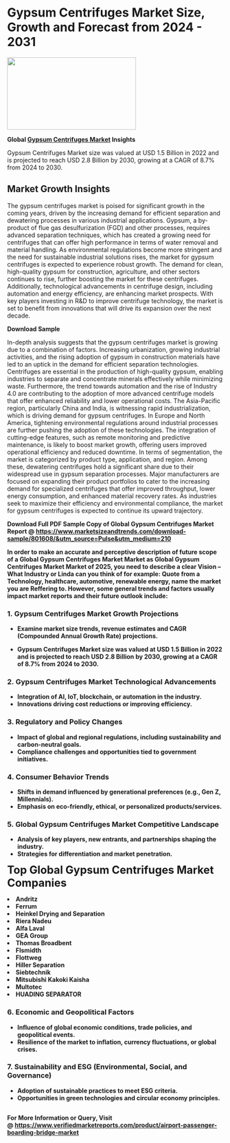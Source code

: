 <H1>Gypsum Centrifuges Market Size, Growth and Forecast from 2024 - 2031</H1><img class="aligncenter size-medium wp-image-584254" src="https://thirdeyenews.in/wp-content/uploads/2024/09/Global-Market-Research-300x168.jpeg" alt="" width="300" height="168" /><p><strong>Global&nbsp;<a href="https://www.marketsizeandtrends.com/download-sample/801608/&amp;utm_source=Pulse&amp;utm_medium=210">Gypsum Centrifuges Market</a> Insights</strong></p><p>Gypsum Centrifuges Market size was valued at USD 1.5 Billion in 2022 and is projected to reach USD 2.8 Billion by 2030, growing at a CAGR of 8.7% from 2024 to 2030.</p><p><h2>Market Growth Insights</h2> <p>The gypsum centrifuges market is poised for significant growth in the coming years, driven by the increasing demand for efficient separation and dewatering processes in various industrial applications. Gypsum, a by-product of flue gas desulfurization (FGD) and other processes, requires advanced separation techniques, which has created a growing need for centrifuges that can offer high performance in terms of water removal and material handling. As environmental regulations become more stringent and the need for sustainable industrial solutions rises, the market for gypsum centrifuges is expected to experience robust growth. The demand for clean, high-quality gypsum for construction, agriculture, and other sectors continues to rise, further boosting the market for these centrifuges. Additionally, technological advancements in centrifuge design, including automation and energy efficiency, are enhancing market prospects. With key players investing in R&D to improve centrifuge technology, the market is set to benefit from innovations that will drive its expansion over the next decade.</p> <p><strong>Download Sample</strong></p> <p>In-depth analysis suggests that the gypsum centrifuges market is growing due to a combination of factors. Increasing urbanization, growing industrial activities, and the rising adoption of gypsum in construction materials have led to an uptick in the demand for efficient separation technologies. Centrifuges are essential in the production of high-quality gypsum, enabling industries to separate and concentrate minerals effectively while minimizing waste. Furthermore, the trend towards automation and the rise of Industry 4.0 are contributing to the adoption of more advanced centrifuge models that offer enhanced reliability and lower operational costs. The Asia-Pacific region, particularly China and India, is witnessing rapid industrialization, which is driving demand for gypsum centrifuges. In Europe and North America, tightening environmental regulations around industrial processes are further pushing the adoption of these technologies. The integration of cutting-edge features, such as remote monitoring and predictive maintenance, is likely to boost market growth, offering users improved operational efficiency and reduced downtime. In terms of segmentation, the market is categorized by product type, application, and region. Among these, dewatering centrifuges hold a significant share due to their widespread use in gypsum separation processes. Major manufacturers are focused on expanding their product portfolios to cater to the increasing demand for specialized centrifuges that offer improved throughput, lower energy consumption, and enhanced material recovery rates. As industries seek to maximize their efficiency and environmental compliance, the market for gypsum centrifuges is expected to continue its upward trajectory.</p> <p><strong></p><p><span class=""><strong>Download Full PDF Sample Copy of Global Gypsum Centrifuges Market Report</strong> @ <a href="https://www.marketsizeandtrends.com/download-sample/801608/&amp;utm_source=Pulse&amp;utm_medium=210" target="_blank">https://www.marketsizeandtrends.com/download-sample/801608/&amp;utm_source=Pulse&amp;utm_medium=210</a></span></p><p>In order to make an accurate and perceptive description of future scope of a Global&nbsp;Gypsum Centrifuges Market Market as Global&nbsp;Gypsum Centrifuges Market Market of 2025, you need to describe a clear Vision &ndash; What Industry or Linda can you think of for example: Quote from a Technology, healthcare, automotive, renewable energy, name the market you are Reffering to. However, some general trends and factors usually impact market reports and their future outlook include:</p><h3>1.&nbsp;<strong>Gypsum Centrifuges Market Growth Projections</strong></h3><ul><li>Examine market size trends, revenue estimates and CAGR (Compounded Annual Growth Rate) projections.</li><li><p>Gypsum Centrifuges Market size was valued at USD 1.5 Billion in 2022 and is projected to reach USD 2.8 Billion by 2030, growing at a CAGR of 8.7% from 2024 to 2030.</p></li></ul><h3>2.&nbsp;<strong>Gypsum Centrifuges Market Technological Advancements</strong></h3><ul><li>Integration of AI, IoT, blockchain, or automation in the industry.</li><li>Innovations driving cost reductions or improving efficiency.</li></ul><h3>3.&nbsp;<strong>Regulatory and Policy Changes</strong></h3><ul><li>Impact of global and regional regulations, including sustainability and carbon-neutral goals.</li><li>Compliance challenges and opportunities tied to government initiatives.</li></ul><h3>4.&nbsp;<strong>Consumer Behavior Trends</strong></h3><ul><li>Shifts in demand influenced by generational preferences (e.g., Gen Z, Millennials).</li><li>Emphasis on eco-friendly, ethical, or personalized products/services.</li></ul><h3>5.&nbsp;<strong>Global Gypsum Centrifuges Market Competitive Landscape</strong></h3><ul><li>Analysis of key players, new entrants, and partnerships shaping the industry.</li><li>Strategies for differentiation and market penetration.</li></ul><p data-pm-slice="1 1 []"><span style="color: inherit; font-family: inherit; font-size: 25px;">Top Global Gypsum Centrifuges Market Companies</span></p><div class="" data-test-id=""><p><li>Andritz</li><li> Ferrum</li><li> Heinkel Drying and Separation</li><li> Riera Nadeu</li><li> Alfa Laval</li><li> GEA Group</li><li> Thomas Broadbent</li><li> Flsmidth</li><li> Flottweg</li><li> Hiller Separation</li><li> Siebtechnik</li><li> Mitsubishi Kakoki Kaisha</li><li> Multotec</li><li> HUADING SEPARATOR</li></p></div><h3>6.&nbsp;<strong>Economic and Geopolitical Factors</strong></h3><ul><li>Influence of global economic conditions, trade policies, and geopolitical events.</li><li>Resilience of the market to inflation, currency fluctuations, or global crises.</li></ul><h3>7.&nbsp;<strong>Sustainability and ESG (Environmental, Social, and Governance)</strong></h3><ul><li>Adoption of sustainable practices to meet ESG criteria.</li><li>Opportunities in green technologies and circular economy principles.</li></ul><h2><strong style="font-size: 14px;">For More Information or Query, Visit @&nbsp;</strong><a style="background-color: #ffffff; font-size: 14px;" href="https://www.marketsizeandtrends.com/report/gypsum-centrifuges-market/" target="_blank">https://www.verifiedmarketreports.com/product/airport-passenger-boarding-bridge-market</a></h2>
